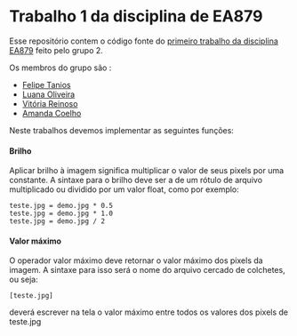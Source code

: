 # Trabalho 1 da disciplina de EA879
Esse repositório contem o código fonte do [primeiro trabalho da disciplina EA879](https://github.com/EAxxx/EA879-2017s2/tree/master/trabalho1) feito pelo grupo 2.

Os membros do grupo são :
* [Felipe Tanios](https://github.com/felipetanios)
* [Luana Oliveira](https://github.com/luoliveira)
* [Vitória Reinoso](https://github.com/vreinoso)
* [Amanda Coelho](https://github.com/amandawcoelho)

Neste trabalhos devemos implementar as seguintes funções:

#### Brilho

Aplicar brilho à imagem significa multiplicar o valor de seus pixels por uma constante. A sintaxe para o brilho deve ser a de um rótulo de arquivo multiplicado ou dividido por um valor float, como por exemplo:

```
teste.jpg = demo.jpg * 0.5
teste.jpg = demo.jpg * 1.0
teste.jpg = demo.jpg / 2
```

#### Valor máximo

O operador valor máximo deve retornar o valor máximo dos pixels da imagem. A sintaxe para isso será o nome do arquivo cercado de colchetes, ou seja:

```
[teste.jpg]
```

deverá escrever na tela o valor máximo entre todos os valores dos pixels de teste.jpg
